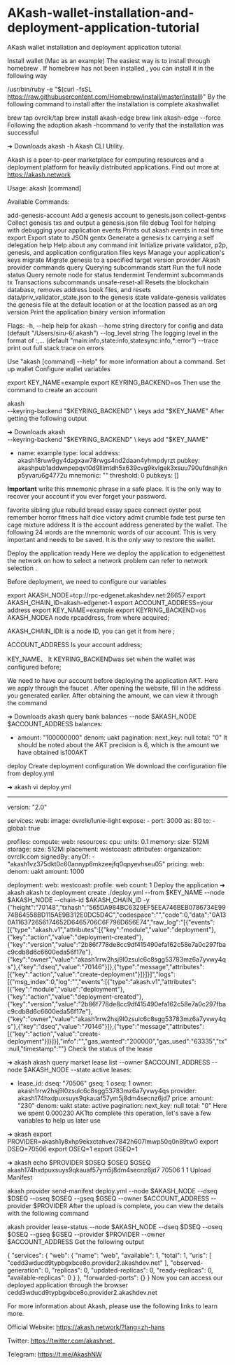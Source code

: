 # AKash-wallet-installation-and-deployment-application-tutorial
AKash wallet installation and deployment application tutorial


Install wallet (Mac as an example)
The easiest way is to install through homebrew . If homebrew has not been installed , you can install it in the following way

/usr/bin/ruby -e "$(curl -fsSL https://raw.githubusercontent.com/Homebrew/install/master/install)"
By the following command to install after the installation is complete akashwallet

brew tap ovrclk/tap
brew install akash-edge
brew link akash-edge --force
Following the adoption akash -hcommand to verify that the installation was successful

➜  Downloads akash -h
Akash CLI Utility.

Akash is a peer-to-peer marketplace for computing resources and
a deployment platform for heavily distributed applications.
Find out more at https://akash.network

Usage:
  akash [command]

Available Commands:


  add-genesis-account Add a genesis account to genesis.json
  collect-gentxs      Collect genesis txs and output a genesis.json file
  debug               Tool for helping with debugging your application
  events              Prints out akash events in real time
  export              Export state to JSON
  gentx               Generate a genesis tx carrying a self delegation
  help                Help about any command
  init                Initialize private validator, p2p, genesis, and application configuration files
  keys                Manage your application's keys
  migrate             Migrate genesis to a specified target version
  provider            Akash provider commands
  query               Querying subcommands
  start               Run the full node
  status              Query remote node for status
  tendermint          Tendermint subcommands
  tx                  Transactions subcommands
  unsafe-reset-all    Resets the blockchain database, removes address book files, and resets data/priv_validator_state.json to the genesis state
  validate-genesis    validates the genesis file at the default location or at the location passed as an arg
  version             Print the application binary version information

Flags:
  -h, --help               help for akash
      --home string        directory for config and data (default "/Users/siru-6/.akash")
      --log_level string   The logging level in the format of <module>:<level>,... (default "main:info,state:info,statesync:info,*:error")
      --trace              print out full stack trace on errors

Use "akash [command] --help" for more information about a command.
Set up wallet
Configure wallet variables

export KEY_NAME=example
export KEYRING_BACKEND=os
Then use the command to create an account

akash \
  --keyring-backend "$KEYRING_BACKEND" \
  keys add "$KEY_NAME"
After getting the following output

➜  Downloads akash \
  --keyring-backend "$KEYRING_BACKEND" \
  keys add "$KEY_NAME"

- name: example
  type: local
  address: akash18ruw9gy4dagxaw78rwgs4nd2daan4yhmpdyrzt
  pubkey: akashpub1addwnpepqvt0d9lllmtdh5x639cvg9kvlgek3xsuu790ufdnshjknp5yvaru6g4772u
  mnemonic: ""
  threshold: 0
  pubkeys: []


**Important** write this mnemonic phrase in a safe place.
It is the only way to recover your account if you ever forget your password.

favorite sibling glue rebuild bread essay space connect oyster post remember horror fitness half dice victory admit crumble fade test purse ten cage mixture
address It is the account address generated by the wallet. The following 24 words are the mnemonic words of our account. This is very important and needs to be saved. It is the only way to restore the wallet.

Deploy the application
ready
Here we deploy the application to edgenettest the network on how to select a network problem can refer to network selection .

Before deployment, we need to configure our variables

export AKASH_NODE=tcp://rpc-edgenet.akashdev.net:26657
export AKASH_CHAIN_ID=akash-edgenet-1
export ACCOUNT_ADDRESS=your address
export KEY_NAME=example
export KEYRING_BACKEND=os
AKASH_NODEA node rpcaddress, from where acquired;

AKASH_CHAIN_IDIt is a node ID, you can get it from here ;

ACCOUNT_ADDRESS Is your account address;

KEY_NAME、 It KEYRING_BACKENDwas set when the wallet was configured before;

We need to have our account before deploying the application AKT. Here we apply through the faucet . After opening the website, fill in the address you generated earlier. After obtaining the amount, we can view it through the command

➜  Downloads akash query bank balances --node $AKASH_NODE $ACCOUNT_ADDRESS
balances:
- amount: "100000000"
  denom: uakt
pagination:
  next_key: null
  total: "0"
It should be noted about the AKT precision is 6, which is the amount we have obtained is100AKT

deploy
Create deployment configuration
We download the configuration file from deploy.yml

➜  akash vi deploy.yml

---
version: "2.0"

services:
  web:
    image: ovrclk/lunie-light
    expose:
      - port: 3000
        as: 80
        to:
          - global: true

profiles:
  compute:
    web:
      resources:
        cpu:
          units: 0.1
        memory:
          size: 512Mi
        storage:
          size: 512Mi
  placement:
    westcoast:
      attributes:
        organization: ovrclk.com
      signedBy:
        anyOf:
          - "akash1vz375dkt0c60annyp6mkzeejfq0qpyevhseu05"
      pricing:
        web:
          denom: uakt
          amount: 1000

deployment:
  web:
    westcoast:
      profile: web
      count: 1
Deploy the application
➜  akash akash tx deployment create ./deploy.yml --from $KEY_NAME --node $AKASH_NODE --chain-id $AKASH_CHAIN_ID -y
{"height":"70148","txhash":"565DA984BC6329EF5EEA746BEB0786734E9974B64558BD115AE9B312E0DC5D4C","codespace":"","code":0,"data":"0A130A116372656174652D6465706C6F796D656E74","raw_log":"[{\"events\":[{\"type\":\"akash.v1\",\"attributes\":[{\"key\":\"module\",\"value\":\"deployment\"},{\"key\":\"action\",\"value\":\"deployment-created\"},{\"key\":\"version\",\"value\":\"2b86f778de8cc9df415490efa162c58e7a0c297fbac9cdb8d6c6600eda56f17e\"},{\"key\":\"owner\",\"value\":\"akash1rrw2hsj9l0zsulc6c8sgg53783mz6a7yvwy4qs\"},{\"key\":\"dseq\",\"value\":\"70146\"}]},{\"type\":\"message\",\"attributes\":[{\"key\":\"action\",\"value\":\"create-deployment\"}]}]}]","logs":[{"msg_index":0,"log":"","events":[{"type":"akash.v1","attributes":[{"key":"module","value":"deployment"},{"key":"action","value":"deployment-created"},{"key":"version","value":"2b86f778de8cc9df415490efa162c58e7a0c297fbac9cdb8d6c6600eda56f17e"},{"key":"owner","value":"akash1rrw2hsj9l0zsulc6c8sgg53783mz6a7yvwy4qs"},{"key":"dseq","value":"70146"}]},{"type":"message","attributes":[{"key":"action","value":"create-deployment"}]}]}],"info":"","gas_wanted":"200000","gas_used":"63335","tx":null,"timestamp":""}
Check the status of the lease

➜  akash akash query market lease list --owner $ACCOUNT_ADDRESS --node $AKASH_NODE --state active
leases:
- lease_id:
    dseq: "70506"
    gseq: 1
    oseq: 1
    owner: akash1rrw2hsj9l0zsulc6c8sgg53783mz6a7yvwy4qs
    provider: akash174hxdpuxsuys9qkauaf57ym5j8dm4secnz6jd7
  price:
    amount: "230"
    denom: uakt
  state: active
pagination:
  next_key: null
  total: "0"
Here we spent 0.000230 AKTto complete this operation, let's save a few variables to help us later use

➜  akash export PROVIDER=akash1y8xhp9ekxctahvex7842h607lmwp50q0n89tw0
export DSEQ=70506
export OSEQ=1
export GSEQ=1

➜  akash echo $PROVIDER $DSEQ $OSEQ $GSEQ
akash174hxdpuxsuys9qkauaf57ym5j8dm4secnz6jd7 70506 1 1
Upload Manifest

akash provider send-manifest deploy.yml --node $AKASH_NODE --dseq $DSEQ --oseq $OSEQ --gseq $GSEQ --owner $ACCOUNT_ADDRESS --provider $PROVIDER
After the upload is complete, you can view the details with the following command

akash provider lease-status --node $AKASH_NODE --dseq $DSEQ --oseq $OSEQ --gseq $GSEQ --provider $PROVIDER --owner $ACCOUNT_ADDRESS
Get the following output

{
  "services": {
    "web": {
      "name": "web",
      "available": 1,
      "total": 1,
      "uris": [
        "cedd3wducd9typbgxbce8o.provider2.akashdev.net"
      ],
      "observed-generation": 0,
      "replicas": 0,
      "updated-replicas": 0,
      "ready-replicas": 0,
      "available-replicas": 0
    }
  },
  "forwarded-ports": {}
}
Now you can access our deployed application through the browser cedd3wducd9typbgxbce8o.provider2.akashdev.net




For more information about Akash, please use the following links to learn more.

Official Website: https://akash.network/?lang=zh-hans

Twitter: https://twitter.com/akashnet_

Telegram: https://t.me/AkashNW

